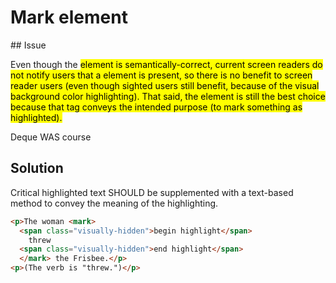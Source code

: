 # Mark element

## Issue

Even though the <mark> element is semantically-correct, current screen readers do not notify users that a <mark> element is present, so there is no benefit to screen reader users (even though sighted users still benefit, because of the visual background color highlighting). That said, the <mark> element is still the best choice because that tag conveys the intended purpose (to mark something as highlighted).

Deque WAS course

## Solution

Critical highlighted text SHOULD be supplemented with a text-based method to convey the meaning of the highlighting.

```html
<p>The woman <mark>
  <span class="visually-hidden">begin highlight</span>
    threw
  <span class="visually-hidden">end highlight</span>
  </mark> the Frisbee.</p>
<p>(The verb is "threw.")</p>
```